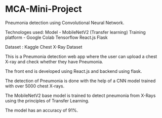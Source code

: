 # MCA-Mini-Project

Pneumonia detection using Convolutional Neural Network.

Technologes used:
Model - MobileNetV2 (Transfer learning)
Training platform - Google Colab
Tensorflow
React.js
Flask

Dataset : Kaggle Chest X-Ray Dataset

This is a Pneumonia detection web app where the user can upload a chest X-ray and check whether they have Pneumonia.

The front end is developed using React.js
and backend using flask.

The detection of Pneumonia is done with the help of a CNN model trained with over 5000 chest X-rays.

The MobileNetV2 base model is trained to detect pneumonia from X-Rays using the principles of Transfer Learning.

The model has an accuracy of 91%.


